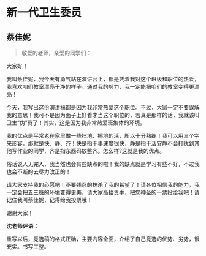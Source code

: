 # 新一代卫生委员 #

## 蔡佳妮 ##

> 敬爱的老师，亲爱的同学们：
   
大家好！
   
我叫蔡佳妮，我今天有勇气站在演讲台上，都是凭着我对这个班级和职位的热爱，我喜欢咱们教室漂亮干净的样子。通过我的努力，我一定能把咱们的教室变得更漂亮！
   
今天，我写出这份演讲稿都是因为我非常热爱这个职位。不过，大家一定不要误解我的意思！我可不是因为面子上好看才当这个职位的，若真是那样的话，我就该叫卫生“伪”员了！其实，这是因为我非常热爱班集体的环境。
   
我的优点是平常老在家里做一些扫地、擦地的活，所以十分熟练！我可以用三个字来形容，那就是快、静、齐！快是指干事速度很快，静是指干活安静不会打扰到其他写作业的同学，齐是指东西码放整齐。怎么样?这就是我的优点。
   
俗话说人无完人，我当然也会有些缺点的啦！我的缺点就是学习有些不好，不过我也会不断的去尽力改正的！
   
请大家支持我的心愿吧！不要残忍的抹杀了我的希望了！请各位相信我的能力，我一定会把五三班的环境变得更美，请大家高抬贵手，把您神圣的一票投给我吧！请记住我叫蔡佳妮，记得给我投票哦！
   
谢谢大家！

**沈老师评语：**

重写以后，竞选稿的格式正确，主要内容全面，介绍了自己竞选的优势、劣势，很充实。书写工整。
            